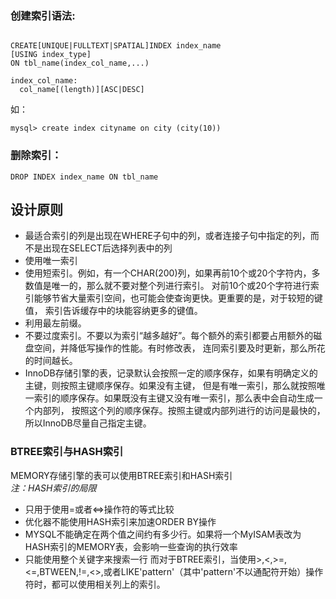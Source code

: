### 创建索引语法:
```

CREATE[UNIQUE|FULLTEXT|SPATIAL]INDEX index_name
[USING index_type]
ON tbl_name(index_col_name,...)

index_col_name:
  col_name[(length)][ASC|DESC]
```
如：
```
mysql> create index cityname on city (city(10))
```
### 删除索引：
```
DROP INDEX index_name ON tbl_name
```

## 设计原则
- 最适合索引的列是出现在WHERE子句中的列，或者连接子句中指定的列，而不是出现在SELECT后选择列表中的列  
- 使用唯一索引  
- 使用短索引。例如，有一个CHAR(200)列，如果再前10个或20个字符内，多数值是唯一的，那么就不要对整个列进行索引。
  对前10个或20个字符进行索引能够节省大量索引空间，也可能会使查询更快。更重要的是，对于较短的键值，
  索引告诉缓存中的块能容纳更多的键值。
- 利用最左前缀。  
- 不要过度索引。不要以为索引“越多越好”。每个额外的索引都要占用额外的磁盘空间，并降低写操作的性能。有时修改表，
  连同索引要及时更新，那么所花的时间越长。  
- InnoDB存储引擎的表，记录默认会按照一定的顺序保存，如果有明确定义的主键，则按照主键顺序保存。如果没有主键，
  但是有唯一索引，那么就按照唯一索引的顺序保存。如果既没有主键又没有唯一索引，那么表中会自动生成一个内部列，
  按照这个列的顺序保存。按照主键或内部列进行的访问是最快的，所以InnoDB尽量自己指定主键。

### BTREE索引与HASH索引
MEMORY存储引擎的表可以使用BTREE索引和HASH索引  
*注：HASH索引的局限*  
* 只用于使用=或者<=>操作符的等式比较
* 优化器不能使用HASH索引来加速ORDER BY操作
* MYSQL不能确定在两个值之间约有多少行。如果将一个MyISAM表改为HASH索引的MEMORY表，会影响一些查询的执行效率
* 只能使用整个关键字来搜索一行
而对于BTREE索引，当使用>,<,>=,<=,BTWEEN,!=,<>,或者LIKE'pattern'（其中'pattern'不以通配符开始）操作符时，都可以使用相关列上的索引。  
